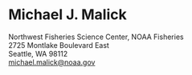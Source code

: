 Michael J. Malick
=================

Northwest Fisheries Science Center, NOAA Fisheries\
2725 Montlake Boulevard East\
Seattle, WA 98112\
michael.malick@noaa.gov



